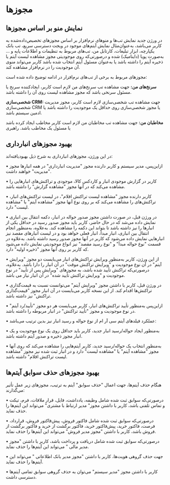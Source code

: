 # مجوزها

## نمایش منو بر اساس مجوز‌ها
در ورژن جدید نمایش تب‌ها و منوهای نرم‌افزار بر اساس مجوزهای تخصیص‌داده‌شده به کاربر می‌باشد، به‌عنوان‌مثال نمایش آیتم‌های موجود در ویجت دسترسی سریع، تب بانک یکپارچه، ابزار تبلیغات، کارتابل من، تب‌های مربوط به تنظیمات و اطلاعات پایه و ... به‌صورت پویا (داینامیک) شده و درصورتی‌که روی موجودیتی مجوز مشاهده لیست آیتم یا ذخیره آیتم را داشته باشد یا به‌عنوان مسئول آیتم انتخاب شده باشد کاربر می‌تواند منوی آن موجودیت را در نرم‌افزار مشاهده کند.

مجوزهای مربوط به برخی از تب‌های نرم‌افزار در ادامه توضیح داده شده است: 

**سرنخ‌های من:** جهت مشاهده تب سرنخ‌های من لازم است کاربر، ایجادکننده سرنخ یا مسئول سرنخی باشد که مجوز مشاهده لیست روی آن را داشته باشد.

**شخصی‌سازی CRM:** جهت مشاهده تب شخصی‌سازی لازم است کاربر، مجوز مدیریت شخصی‌سازی CRM یا مجوز شخصی‌سازی روی حداقل یک موجودیت را داشته باشد یا ادمین سیستم باشد.

**مخاطبان من:**  جهت مشاهده تب مخاطبان من لازم است کاربر مخاطب ایجاد کرده باشد یا مسئول یک مخاطب باشد. 
راهبری

## بهبود مجوزهای انبارداری

در این ورژن، مجوزهای انبارداری به شرح ذیل بهبودیافته‌اند:

•    ازاین‌پس، مدیر سیستم و کاربر دارنده مجوز "مدیریت انبارداری" در همه انبارها مجوز "مدیریت" خواهند داشت.

•    کاربر در گزارش موجودی انبار و کاردکس کالا، موجودی و تراکنش‌های انبارهایی را مشاهده می‌کند که در آنها مجوز "مشاهده گزارش" را داشته باشد.

•    کاربر دارنده مجوز "مشاهده لیست تراکنش اقلام"، در لیست تراکنش‌های انبار، تراکنش‌های را مشاهده می‌کند که بر روی نوع آنها مجوز "مشاهده آیتم" یا "مشاهده لیست" دارد.

•    در ورژن قبل، در صورت داشتن مجوز صدور حواله در انبار، دکمه انتقال بین انباری نمایش داده می‌شد که در حال حاضر، کاربر باید مجوز صدور رسید در حداقل یکی از انبارها را نیز داشته باشد تا بتواند این دکمه را مشاهده کند.  به‌علاوه، به‌منظور انجام انتقال بین انباری، انبار مبدأ، انبار فعلی خواهد بود و در لیست انبارهای مقصد نیز انبارهایی نمایش داده می‌شود که کاربر در آنها مجوز صدور رسید داشته باشد. به‌علاوه در قسمت "نوع حواله مبدأ" و "نوع رسید مقصد" نیز انواع موجودیتی نمایش داده می‌شود که کاربر بر روی آنها مجوز "ذخیره اولیه" دارد.

•    از این ورژن، کاربر به‌منظور ویرایش تراکنش‌های انبار می‌بایست دو مجوز "ویرایش آیتم" در آن نوع موجودیت و "ویرایش تراکنش موقت" در آن انبار را دارا باشد. به‌علاوه، درصورتی‌که تراکنش تأیید شده باشد، به مجوزهای "ویرایش پس از تأیید" در نوع موجودیت و "ویرایش تراکنش تأیید شده" در آن انبار نیاز می باشد.

•    در ورژن قبل، کاربر با داشتن مجوز "ویرایش آیتم" می‌توانست نسبت به قیمت‌گذاری تراکنش‌ها اقدام کند. از این نسخه کاربر می‌بایست در آن انبار مجوز "قیمت‌گذاری تراکنش" نیز داشته باشد.

•    ازاین‌پس به‌منظور تأیید تراکنش‌های انبار، کاربر می‌بایست هر دو مجوز "تأیید/رد آیتم" در نوع موجودیت و مجوز "تأیید تراکنش" در انبار مربوطه را داشته باشد.

•    عملکرد فیلدهای آیتم سی آر ام از نوع حواله و رسید انبار نیز بدین ترتیب می‌باشد:

•    به‌منظور ایجاد حواله/رسید انبار جدید، کاربر باید حداقل روی یک نوع موجودیت و یک انبار مجوز ذخیره و صدور آیتم داشته باشد.

•    به‌منظور انتخاب یک حواله/رسید جدید، کاربر آیتم‌هایی را مشاهده می‌کند که روی آنها مجوز "مشاهده آیتم" یا "مشاهده لیست" دارد و در انبار ثبت شده نیز مجوز "مشاهده لیست تراکنش اقلام" داشته باشد.

## بهبود مجوزهای حذف سوابق آیتم‌ها

هنگام حذف آیتم‌ها، جهت اعمال "حذف سوابق" آیتم به ترتیب، مجوزهای زیر عمل تأثیر می‌گذارند: 

•    درصورتی‌که سوابق ثبت شده شامل وظیفه، یادداشت، فایل، قرار ملاقات، فرم، تیکت و تماس تلفنی باشد، کاربر با داشتن مجوز" مدیر ارتباط با مشتری" می‌تواند این آیتم‌ها را حذف نماید.

•    درصورتی‌که سوابق ثبت شده شامل فاکتور فروش، پیش‌فاکتور فروش، قرارداد، فرصت، فاکتور خرید، پیش‌فاکتور خرید، فاکتور برگشت از خرید و فاکتور برگشت از فروش باشد، کاربر با داشتن "مجوز مدیر فروش" می‌تواند این آیتم‌ها را حذف نماید.

•    درصورتی‌که سوابق ثبت شده شامل دریافت و پرداخت باشد، کاربر با داشتن "مجوز مدیر مالی " می‌تواند این آیتم‌ها را حذف نماید.

•    جهت حذف گروهی هویت‌ها، کاربر با داشتن "مجوز مدیر بانک اطلاعاتی " می‌تواند این آیتم‌ها را حذف نماید.

•    کاربر با داشتن مجوز "مدیر سیستم" می‌توان به حذف گروهی سوابق تمامی آیتم‌ها دسترسی داشت.
